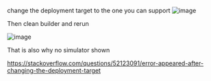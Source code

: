 change the deployment target to the one you can support
![image](https://user-images.githubusercontent.com/81428296/155756494-c2ca0d66-d9ef-4ee4-bcde-f1119b213f7c.png)

Then clean builder and rerun

![image](https://user-images.githubusercontent.com/81428296/149645545-a8ab3f3f-85ee-4496-bda5-c0367de2dd16.png)

That is also why no simulator shown


https://stackoverflow.com/questions/52123091/error-appeared-after-changing-the-deployment-target
